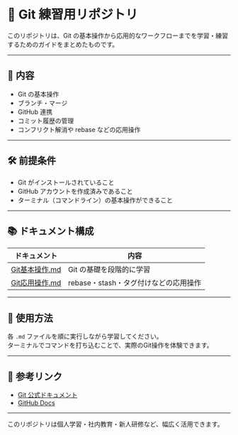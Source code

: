 # 🧪 Git 練習用リポジトリ

このリポジトリは、Git の基本操作から応用的なワークフローまでを学習・練習するためのガイドをまとめたものです。

---

## 📖 内容

- Git の基本操作
- ブランチ・マージ
- GitHub 連携
- コミット履歴の管理
- コンフリクト解消や rebase などの応用操作

---

## 🛠️ 前提条件

- Git がインストールされていること
- GitHub アカウントを作成済みであること
- ターミナル（コマンドライン）の基本操作ができること

---

## 📚 ドキュメント構成

| ドキュメント         | 内容                          |
|----------------------|-------------------------------|
| [Git基本操作.md](./git-basics.md) | Git の基礎を段階的に学習              |
| [Git応用操作.md](./git-advanced.md) | rebase・stash・タグ付けなどの応用操作 |

---

## 📌 使用方法

各 `.md` ファイルを順に実行しながら学習してください。  
ターミナルでコマンドを打ち込むことで、実際のGit操作を体験できます。

---

## 🔗 参考リンク

- [Git 公式ドキュメント](https://git-scm.com/doc)
- [GitHub Docs](https://docs.github.com/ja)

---

このリポジトリは個人学習・社内教育・新人研修など、幅広く活用できます。  

